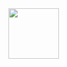 <div id="header">
  <img src="https://media.giphy.com/media/fwWN1z5x11VaLEqMdD/giphy.gif" width="100"/>
</div>


